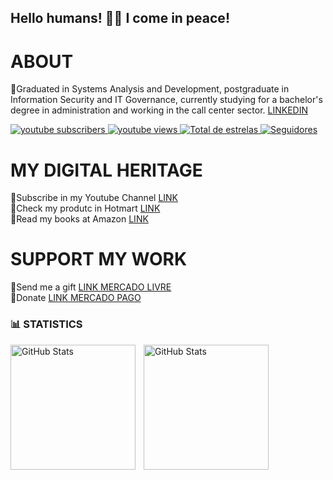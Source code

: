 ## Hello humans! 👋🧿 I come in peace! 

# ABOUT
🧿Graduated in Systems Analysis and Development, postgraduate in Information Security and IT Governance, currently studying for a bachelor's degree in administration and working in the call center sector. [LINKEDIN](https://www.linkedin.com/in/samuelcavalcanticosta/) <br>

<p align="left">
    <a href="https://www.youtube.com/@SamuelCavalcantiCosta/videos?sub_confirmation=1">
        <img 
            alt="youtube subscribers" 
            title="SUBSCRIBE IN MY CHANNEL" 
            src="https://custom-icon-badges.demolab.com/youtube/channel/subscribers/UCo-gJ8RnTn5akHqHvO55DVA?color=%23E05D44&label=Inscreva-se&logo=video&logoColor=white&style=for-the-badge&labelColor=CE4630"
        />
    </a>
    <a href="https://www.youtube.com/@SamuelCavalcantiCosta/">
        <img 
            alt="youtube views" 
            title="Vizualizações no YouTube" 
            src="https://custom-icon-badges.demolab.com/youtube/channel/views/UCo-gJ8RnTn5akHqHvO55DVA?color=%23E1AD0E&logo=eye&logoColor=white&style=for-the-badge&labelColor=C79600"
        />
    </a> 
    <a href="https://github.com/SamuelCavalcantiCosta?tab=repositories&sort=stargazers">
        <img 
            alt="Total de estrelas" 
            title="Total de estrelas GitHub" 
            src="https://custom-icon-badges.demolab.com/github/stars/Larissakich?color=55960c&style=for-the-badge&labelColor=488207&logo=star&label=estrelas"
        />
    </a>
    <a href="https://github.com/SamuelCavalcantiCosta?tab=followers">
        <img 
            alt="Seguidores" 
            title="Me siga no GitHub" 
            src="https://custom-icon-badges.demolab.com/github/followers/SamuelCavalcantiCosta?color=236ad3&labelColor=1155ba&style=for-the-badge&logo=github&label=Seguidores&logoColor=white"
        />
    </a>
</p>

# MY DIGITAL HERITAGE
🧿Subscribe in my Youtube Channel [LINK](https://www.youtube.com/@SamuelCavalcantiCosta/videos?sub_confirmation=1) <BR>
🧿Check my produtc in Hotmart [LINK](https://hotmart.com/en/marketplace/products?q=SAMUEL%20CAVALCANTI%20COSTA) <br>
🧿Read my books at Amazon [LINK](https://www.amazon.com/stores/Samuel-Cavalcanti-Costa/author/B0DQ8SPJVW?ref=ap_rdr&isDramIntegrated=true&shoppingPortalEnabled=true) <br>

# SUPPORT MY WORK
🧿Send me a gift [LINK MERCADO LIVRE](https://www.mercadolivre.com.br/presentes/presentei-me-8u5sv) <br>
🧿Donate [LINK MERCADO PAGO](https://link.mercadopago.com.br/samuelccosta1991)

### 📊 STATISTICS

<p>
  <img 
    align="left" 
    alt="GitHub Stats" 
    height="200" 
    style="padding-right: 10px;" 
    src="https://github-readme-stats.vercel.app/api?username=SamuelCavalcantiCosta&show_icons=true&theme=tokyonight&include_all_commits=true&locale=pt-br" 
  />

<img 
      align="left" 
      alt="GitHub Stats" 
      height="200" 
      src="https://github-readme-stats.vercel.app/api/top-langs/?username=SamuelCavalcantiCosta&theme=tokyonight&layout=compact&custom_title=Tecnologias&langs_count=9" 
  />

</p>


